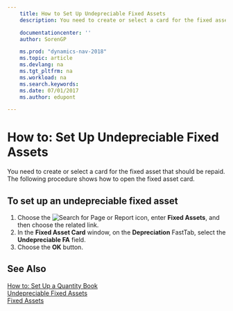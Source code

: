 ```yaml
---
    title: How to Set Up Undepreciable Fixed Assets
    description: You need to create or select a card for the fixed asset that should be repaid. The following procedure shows how to open the fixed asset card.

    documentationcenter: ''
    author: SorenGP

    ms.prod: "dynamics-nav-2018"
    ms.topic: article
    ms.devlang: na
    ms.tgt_pltfrm: na
    ms.workload: na
    ms.search.keywords:
    ms.date: 07/01/2017
    ms.author: edupont

---
```

# How to: Set Up Undepreciable Fixed Assets
You need to create or select a card for the fixed asset that should be repaid. The following procedure shows how to open the fixed asset card.  

## To set up an undepreciable fixed asset  

1.  Choose the ![Search for Page or Report](../../media/ui-search/search_small.png "Search for Page or Report icon") icon, enter **Fixed Assets**, and then choose the related link.  
2.  In the **Fixed Asset Card** window, on the **Depreciation** FastTab, select the **Undepreciable FA** field.  
3.  Choose the **OK** button.  

## See Also  
 [How to: Set Up a Quantity Book](how-to-set-up-a-quantity-book.md)   
 [Undepreciable Fixed Assets](undepreciable-fixed-assets.md)   
 [Fixed Assets](../../fa-manage.md)
